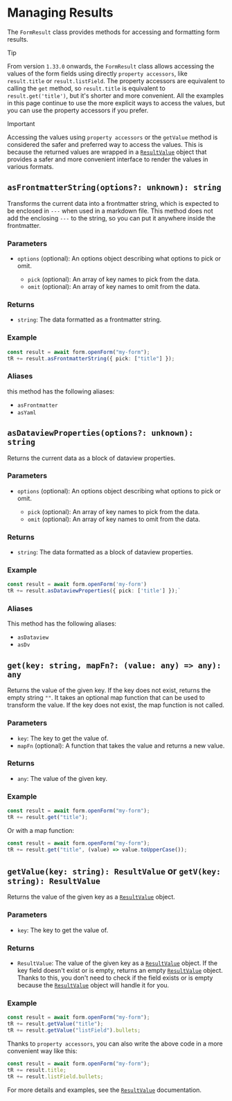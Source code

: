 # Managing Results

The `FormResult` class provides methods for accessing and formatting form results.

>[!TIP]
> From version `1.33.0` onwards, the `FormResult` class allows accessing the values of the form fields 
> using directly `property accessors`, like `result.title` or `result.listField`.
> The property accessors are equivalent to calling the `get` method, so `result.title` is equivalent to `result.get('title')`, but it's shorter and more convenient.
> All the examples in this page continue to use the more explicit ways to access the values, but you can use the property accessors if you prefer.

> [!IMPORTANT]
> Accessing the values using `property accessors` or the `getValue` method is considered the safer and preferred way to access the values.
> This is because the returned values are wrapped in a [`ResultValue`](ResultValue.md) object that provides a safer and more convenient interface to render the values in various formats.

## `asFrontmatterString(options?: unknown): string`

Transforms the current data into a frontmatter string, which is expected to be enclosed in `---` when used in a markdown file. This method does not add the enclosing `---` to the string, so you can put it anywhere inside the frontmatter.

### Parameters

-   `options` (optional): An options object describing what options to pick or omit.

    -   `pick` (optional): An array of key names to pick from the data.
    -   `omit` (optional): An array of key names to omit from the data.

### Returns

-   `string`: The data formatted as a frontmatter string.

### Example

```typescript
const result = await form.openForm("my-form");
tR += result.asFrontmatterString({ pick: ["title"] });
```

### Aliases

this method has the following aliases:

-   `asFrontmatter`
-   `asYaml`

## `asDataviewProperties(options?: unknown): string`

Returns the current data as a block of dataview properties.

### Parameters

-   `options` (optional): An options object describing what options to pick or omit.

    -   `pick` (optional): An array of key names to pick from the data.
    -   `omit` (optional): An array of key names to omit from the data.

### Returns

-   `string`: The data formatted as a block of dataview properties.

### Example

```typescript
const result = await form.openForm('my-form')
tR += result.asDataviewProperties({ pick: ['title'] });`
```

### Aliases

This method has the following aliases:

-   `asDataview`
-   `asDv`

## `get(key: string, mapFn?: (value: any) => any): any`

Returns the value of the given key.
If the key does not exist, returns the empty string `""`.
It takes an optional map function that can be used to transform the value.
If the key does not exist, the map function is not called.

### Parameters

-   `key`: The key to get the value of.
-   `mapFn` (optional): A function that takes the value and returns a new value.

### Returns

-   `any`: The value of the given key.

### Example

```typescript
const result = await form.openForm("my-form");
tR += result.get("title");
```

Or with a map function:

```typescript
const result = await form.openForm("my-form");
tR += result.get("title", (value) => value.toUpperCase());
```

## `getValue(key: string): ResultValue` or `getV(key: string): ResultValue`

Returns the value of the given key as a [`ResultValue`](ResultValue.md) object.

### Parameters
-  `key`: The key to get the value of.

### Returns
-  `ResultValue`: The value of the given key as a [`ResultValue`](ResultValue.md) object. 
If the key field doesn't exist or is empty, returns an empty [`ResultValue`](ResultValue.md) object. Thanks to this, you don't need to check if the field exists or is empty because the [`ResultValue`](ResultValue.md) object will handle it for you.


### Example

```typescript
const result = await form.openForm("my-form");
tR += result.getValue("title");
tR += result.getValue("listField").bullets;
```

Thanks to `property accessors`, you can also write the above code in a more convenient way like this:

```typescript
const result = await form.openForm("my-form");
tR += result.title;
tR += result.listField.bullets;
```

For more details and examples, see the [`ResultValue`](ResultValue.md) documentation.

